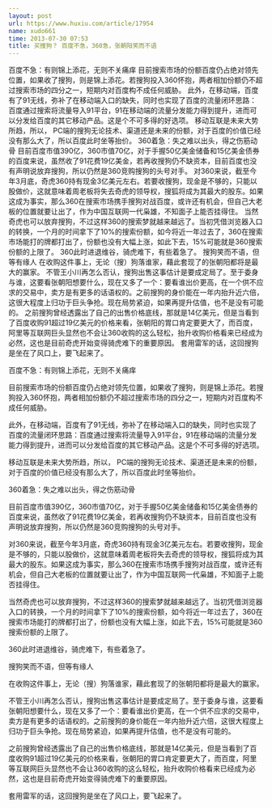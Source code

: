 ```yaml
---
layout: post
url: https://www.huxiu.com/article/17954
name: xudo661
time: 2013-07-30 07:53
title: 买搜狗？ 百度不急，360急，张朝阳笑而不语
---
```

百度不急：有则锦上添花，无则不关痛痒 目前搜索市场的份额百度仍占绝对领先位置，如果收了搜狗，则是锦上添花。若搜狗投入360怀抱，两者相加份额仍不超过搜索市场的四分之一，短期内对百度构不成任何威胁。 此外，在移动端，百度有了91无线，弥补了在移动端入口的缺失，同时也实现了百度的流量闭环思路：百度通过搜索将流量导入91平台，91在移动端的流量分发能力得到提升，进而可以分发给百度的其它移动产品。这是个不可多得的好选项。 移动互联是未来大势所趋，所以， PC端的搜狗无论技术、渠道还是未来的份额，对于百度的价值已经没有那么大了，所以百度此时坐等抬价。 360着急：失之难以出头，得之伤筋动骨 目前百度市值390亿，360市值70亿，对于手握50亿美金储备和15亿美金债券的百度来说，虽然收了91花费19亿美金，若再收搜狗仍不缺资本，目前百度也没有声明说放弃搜狗，所以仍然是360竞购搜狗的头号对手。 对360来说，截至今年3月底，奇虎360持有现金3亿美元左右。若要收搜狗，现金是不够的，只能以股做价，这就意味着周老板将失去奇虎的领导权，搜狐将成为其最大的股东。如果这成为事实，那么360在搜索市场携手搜狗对战百度，或许还有机会，但自己大老板的位置就要让出了，作为中国互联网一代枭雄，不知面子上能否挂得住。 当然奇虎也可以放弃搜狗，不过这样360的搜索梦就越来越远了。当初凭借浏览器入口的转换，一个月的时间拿下了10%的搜索份额，如今将近一年过去了，360在搜索市场能打的牌都打出了，份额也没有大幅上涨，如此下去，15%可能就是360搜索份额的上限了。 360此时进退维谷，骑虎难下，有些着急了。 搜狗笑而不语，但等有缘人 在收购这件事上，无论（搜）狗落谁家，藉此套现了的张朝阳都将是最大的赢家。 不管王小川再怎么否认，搜狗出售这事估计是要成定局了。至于委身与谁，这要看张朝阳想要什么，现在又多了一个：要看谁出价更高，在一个供不应求的交易中，卖方是有更多的话语权的。之前搜狗的身价能在一年内抬升近六倍，这很大程度上归功于巨头争抢。现在局势紧迫，如果再提升估值，也不是没有可能的。 之前搜狗曾经透露出了自己的出售价格底线，那就是14亿美元，但是当看到了百度收购91超过19亿美元的价格来看，张朝阳的胃口肯定要更大了，而百度，阿里等互联网巨头显然也不会让360收购的这么轻松，抬升收购价格看来已经成为必然，这也是目前奇虎开始变得骑虎难下的重要原因。 套用雷军的话，这回搜狗是坐在了风口上，要飞起来了。

百度不急：有则锦上添花，无则不关痛痒

目前搜索市场的份额百度仍占绝对领先位置，如果收了搜狗，则是锦上添花。若搜狗投入360怀抱，两者相加份额仍不超过搜索市场的四分之一，短期内对百度构不成任何威胁。

此外，在移动端，百度有了91无线，弥补了在移动端入口的缺失，同时也实现了百度的流量闭环思路：百度通过搜索将流量导入91平台，91在移动端的流量分发能力得到提升，进而可以分发给百度的其它移动产品。这是个不可多得的好选项。

移动互联是未来大势所趋，所以， PC端的搜狗无论技术、渠道还是未来的份额，对于百度的价值已经没有那么大了，所以百度此时坐等抬价。

360着急：失之难以出头，得之伤筋动骨

目前百度市值390亿，360市值70亿，对于手握50亿美金储备和15亿美金债券的百度来说，虽然收了91花费19亿美金，若再收搜狗仍不缺资本，目前百度也没有声明说放弃搜狗，所以仍然是360竞购搜狗的头号对手。

对360来说，截至今年3月底，奇虎360持有现金3亿美元左右。若要收搜狗，现金是不够的，只能以股做价，这就意味着周老板将失去奇虎的领导权，搜狐将成为其最大的股东。如果这成为事实，那么360在搜索市场携手搜狗对战百度，或许还有机会，但自己大老板的位置就要让出了，作为中国互联网一代枭雄，不知面子上能否挂得住。

当然奇虎也可以放弃搜狗，不过这样360的搜索梦就越来越远了。当初凭借浏览器入口的转换，一个月的时间拿下了10%的搜索份额，如今将近一年过去了，360在搜索市场能打的牌都打出了，份额也没有大幅上涨，如此下去，15%可能就是360搜索份额的上限了。

360此时进退维谷，骑虎难下，有些着急了。

搜狗笑而不语，但等有缘人

在收购这件事上，无论（搜）狗落谁家，藉此套现了的张朝阳都将是最大的赢家。

不管王小川再怎么否认，搜狗出售这事估计是要成定局了。至于委身与谁，这要看张朝阳想要什么，现在又多了一个：要看谁出价更高，在一个供不应求的交易中，卖方是有更多的话语权的。之前搜狗的身价能在一年内抬升近六倍，这很大程度上归功于巨头争抢。现在局势紧迫，如果再提升估值，也不是没有可能的。

之前搜狗曾经透露出了自己的出售价格底线，那就是14亿美元，但是当看到了百度收购91超过19亿美元的价格来看，张朝阳的胃口肯定要更大了，而百度，阿里等互联网巨头显然也不会让360收购的这么轻松，抬升收购价格看来已经成为必然，这也是目前奇虎开始变得骑虎难下的重要原因。

套用雷军的话，这回搜狗是坐在了风口上，要飞起来了。

